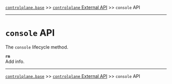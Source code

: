 [`controlplane.base`](../README.md) >> [`controlplane` External API](./CONTROLPLANE-BASE-EXTERNAL-API.md) >> `console` API

-----

# `console` API

The `console` lifecycle method.

__`rm`__  
Add info.  

-----
[`controlplane.base`](../README.md) >> [`controlplane` External API](./CONTROLPLANE-BASE-EXTERNAL-API.md) >> `console` API

